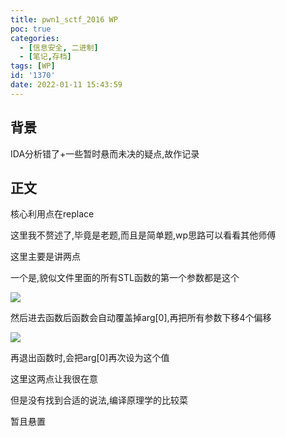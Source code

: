 ```yaml
---
title: pwn1_sctf_2016 WP
poc: true
categories:
  - [信息安全, 二进制]
  - [笔记,存档]
tags: [WP]
id: '1370'
date: 2022-01-11 15:43:59
---
```


## 背景

IDA分析错了+一些暂时悬而未决的疑点,故作记录

## 正文

核心利用点在replace

这里我不赘述了,毕竟是老题,而且是简单题,wp思路可以看看其他师傅

这里主要是讲两点

一个是,貌似文件里面的所有STL函数的第一个参数都是这个

![](https://raw.githubusercontent.com/Valkierja/ALLPIC/main/img/202303181050064.png)

然后进去函数后函数会自动覆盖掉arg\[0\],再把所有参数下移4个偏移

![](https://raw.githubusercontent.com/Valkierja/ALLPIC/main/img/202303181050278.png)

再退出函数时,会把arg\[0\]再次设为这个值

这里这两点让我很在意

但是没有找到合适的说法,编译原理学的比较菜

暂且悬置